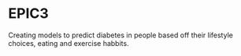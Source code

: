# EPIC3
Creating models to predict diabetes in people based off their lifestyle choices, eating and exercise habbits.

